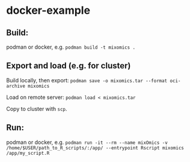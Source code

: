 # docker-example

## Build:
podman or docker, e.g. `podman build -t mixomics .`

## Export and load (e.g. for cluster)

Build locally, then export:
`podman save -o mixomics.tar --format oci-archive mixomics`

Load on remote server:
`podman load < mixomics.tar`

Copy to cluster with `scp`.

## Run:
podman or docker, e.g. `podman run -it --rm --name mixOmics -v /home/$USER/path_to_R_scripts/:/app/ --entrypoint Rscript mixomics /app/my_script.R`
